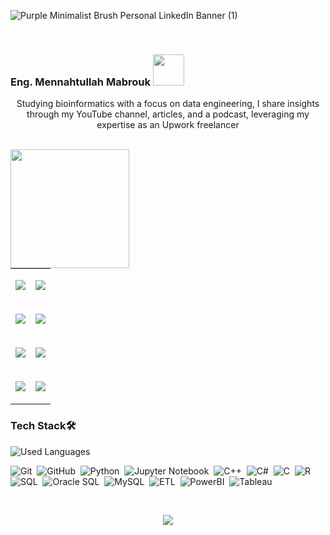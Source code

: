 ![Purple Minimalist Brush Personal LinkedIn Banner (1)](https://github.com/MennahMabrouk/MennahMabrouk/assets/101124995/f1ef358c-0710-4c04-a6e5-9467281cb6f0)

<br>

<p align="center">
  <h3>
    Eng. Mennahtullah Mabrouk <img src="https://media.tenor.com/NR-Kr20l4d4AAAAi/anime-hi.gif" width="50">
  </h3>
</p>

<p align="center">
Studying bioinformatics with a focus on data engineering, I share insights through my YouTube channel, articles, and a podcast, leveraging my expertise as an Upwork freelancer
</p>
<br>

<!--
<p align="center">
  <a href="https://github.com/DenverCoder1/readme-typing-svg"><img src="https://readme-typing-svg.herokuapp.com/?lines=Never%20Give-Up;Bioinformatics%20;&font=Fira%20Code&center=true&width=440&height=45&color=A020F0&vCenter=true&size=22"></a>
</p> 
<p align="center">
  <a href="https://github.com/DenverCoder1/readme-typing-svg"><img src="https://readme-typing-svg.herokuapp.com/?lines=Study%20Hard;Scientist%20;&font=Fira%20Code&center=true&width=440&height=45&color=bd7dbd&vCenter=true&size=22"></a>
</p> 
-->
<!--
<p align="center"> 
    <h3>Take a Glance 👩‍💻</h3>
  </p>
-->


<!--
<br>

<p align="center">
<body>
  <div style="display: flex; justify-content: center;">
    <div style="flex: 1;">
      <p align="center">
        <a href="https://github.com/DenverCoder1/readme-typing-svg"><img src="https://readme-typing-svg.herokuapp.com/?lines=Never%20Give-Up;Bioinformatics%20;&font=Fira%20Code&center=true&width=440&height=45&color=A020F0&vCenter=true&size=22"></a>
      </p>
      <p align="center">
        <a href="https://github.com/DenverCoder1/readme-typing-svg"><img src="https://readme-typing-svg.herokuapp.com/?lines=Study%20Hard;Scientist%20;&font=Fira%20Code&center=true&width=440&height=45&color=bd7dbd&vCenter=true&size=22"></a>
      </p>
    </div>
    -->

  
  <div class="container" style="flex: 1;">
      <img align="left" src="https://github.com/MennahMabrouk/MennahMabrouk/assets/101124995/49d1371f-bfc9-4a51-a5c4-541d2faf5474" width="190" height="190">
      <table cellspacing="20">
        <tr>
          <td>
            <p align="center">
              <a href="https://www.linkedin.com/in/mennahtullah-mabrouk">
                <img src="https://img.shields.io/badge/-LinkedIn-2867B2?style=for-the-badge&logo=linkedin&logoColor=white">
              </a>
            </p>
          </td>
          <td>
            <p align="center">
              <a href="https://open.spotify.com/show/2v8r3V1BWelOrbXFbBIKoF?si=f33deb246e5a4091">
                <img src="https://img.shields.io/badge/-Spotify-22D05D?style=for-the-badge&logo=Spotify&logoColor=white">
              </a>
            </p>
          </td>
        </tr>
        <tr>
          <td>
            <p align="center">
              <a href="https://medium.com/@mennahtullahmabrouk">
                <img src="https://img.shields.io/badge/-Medium-000000?style=for-the-badge&logo=Medium&logoColor=white">
              </a>
            </p>
          </td>
          <td>
            <p align="center">
              <a href="https://dev.to/mennahtullahmabrouk">
                <img src="https://img.shields.io/badge/-DEV-000000?style=for-the-badge&logo=DEV&logoColor=white">
              </a>
            </p>
          </td>
        </tr>
        <tr>
          <td>
            <p align="center">
              <a href="https://www.kaggle.com/mennahtullasameh">
                <img src="https://img.shields.io/badge/-Kaggle-20BEFF?style=for-the-badge&logo=Kaggle&logoColor=white">
              </a>
            </p>
          </td>
          <td>
            <p align="center">
              <a href="https://www.upwork.com/freelancers/~01237dec759096da5d">
                <img src="https://img.shields.io/badge/-Upwork-13A800?style=for-the-badge&logo=Upwork&logoColor=white">
              </a>
            </p>
          </td>
        </tr>
        <tr>
          <td>
            <p align="center">
              <a href="https://www.youtube.com/@Mennahtullah_Mabrouk">
                <img src="https://img.shields.io/badge/-YouTube-FF0100?style=for-the-badge&logo=YouTube&logoColor=white">
              </a>
            </p>
          </td>
          <td>
            <p align="center">
              <a href="https://t.me/MennahtullahMabrouk">
                <img src="https://img.shields.io/badge/-Channel-24A0DC?style=for-the-badge&logo=Telegram&logoColor=white">
              </a>
            </p>
          </td>
        </tr>
      </table>
    </div>
  </div>
</body>
</pr>  


### Tech Stack🛠
    
  <img align="left" src="https://github-readme-stats.vercel.app/api/top-langs?username=mennahmabrouk&show_icons=true&locale=en&layout=compact&theme=radical" alt="Used Languages" />

<br>

![Git](https://img.shields.io/badge/-Git-05122A?style=flat&logo=git)&nbsp;
![GitHub](https://img.shields.io/badge/-GitHub-05122A?style=flat&logo=github)&nbsp;
![Python](https://img.shields.io/badge/-Python%20-05122A?style=flat&logo=python)&nbsp;
![Jupyter Notebook](https://img.shields.io/badge/jupyter-05122A?style=for-the-badge&logo=jupyter&logoColor=Orange)&nbsp;
![C++](https://img.shields.io/badge/c++-05122A?style=for-the-badge&logo=c%2B%2B&logoColor=cyan)&nbsp;
![C#](https://img.shields.io/badge/c%23-05122A?style=for-the-badge&logo=c-sharp&logoColor=green)&nbsp;
![C](https://img.shields.io/badge/C-05122A?style=for-the-badge&logo=c&logoColor=white)&nbsp;
![R](https://img.shields.io/badge/R-05122A?style=for-the-badge&logo=R&logoColor=blue)&nbsp;
![SQL](https://img.shields.io/badge/SQL-05122A?style=for-the-badge&logo=sql&logoColor=yellow)&nbsp;
![Oracle SQL](https://img.shields.io/badge/Oracle%20SQL-05122A?style=for-the-badge&logo=oracle&logoColor=red)&nbsp;
![MySQL](https://img.shields.io/badge/MySQL-05122A?style=for-the-badge&logo=mysql&logoColor=blue)&nbsp;
![ETL](https://img.shields.io/badge/ETL-05122A?style=for-the-badge&logo=ETL&logoColor=orange)&nbsp;
![PowerBI](https://img.shields.io/badge/PowerBI-05122A?style=for-the-badge&logo=PowerBI&logoColor=yellow)&nbsp;
![Tableau](https://img.shields.io/badge/Tableau-05122A?style=for-the-badge&logo=Tableau&logoColor=blue)&nbsp;


<br>

<p align="center">
  <img src="https://github-readme-stats.vercel.app/api?username=MennahMabrouk&show_icons=true&theme=radical&line_height=27">
</p>
